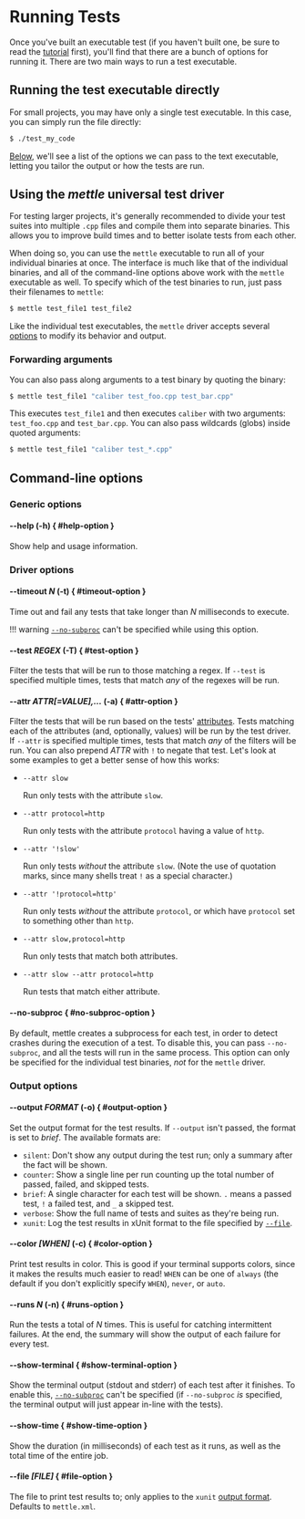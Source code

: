 # Running Tests

Once you've built an executable test (if you haven't built one, be sure to read
the [tutorial](tutorial.md) first), you'll find that there are a bunch of
options for running it. There are two main ways to run a test executable.

## Running the test executable directly

For small projects, you may have only a single test executable. In this case,
you can simply run the file directly:

```sh
$ ./test_my_code
```

[Below](#command-line-options), we'll see a list of the options we can pass to
the text executable, letting you tailor the output or how the tests are run.

## Using the *mettle* universal test driver

For testing larger projects, it's generally recommended to divide your test
suites into multiple `.cpp` files and compile them into separate binaries. This
allows you to improve build times and to better isolate tests from each other.

When doing so, you can use the `mettle` executable to run all of your individual
binaries at once. The interface is much like that of the individual binaries,
and all of the command-line options above work with the `mettle` executable as
well. To specify which of the test binaries to run, just pass their filenames to
`mettle`:

```sh
$ mettle test_file1 test_file2
```

Like the individual test executables, the `mettle` driver accepts several
[options](#command-line-options) to modify its behavior and output.

### Forwarding arguments

You can also pass along arguments to a test binary by quoting the binary:

```sh
$ mettle test_file1 "caliber test_foo.cpp test_bar.cpp"
```

This executes `test_file1` and then executes `caliber` with two arguments:
`test_foo.cpp` and `test_bar.cpp`. You can also pass wildcards (globs) inside
quoted arguments:

```sh
$ mettle test_file1 "caliber test_*.cpp"
```

## Command-line options

### Generic options

#### --help (-h) { #help-option }

Show help and usage information.

### Driver options

#### --timeout *N* (-t) { #timeout-option }

Time out and fail any tests that take longer than *N* milliseconds to execute.

!!! warning
    [`--no-subproc`](#no-subproc-option) can't be specified while using this
    option.

#### --test *REGEX* (-T) { #test-option }

Filter the tests that will be run to those matching a regex. If `--test` is
specified multiple times, tests that match *any* of the regexes will be run.

#### --attr *ATTR[=VALUE],...* (-a) { #attr-option }

Filter the tests that will be run based on the tests'
[attributes](writing-tests.md#test-attributes). Tests matching each of the
attributes (and, optionally, values) will be run by the test driver. If `--attr`
is specified multiple times, tests that match *any* of the filters will be run.
You can also prepend *ATTR* with `!` to negate that test. Let's look at some
examples to get a better sense of how this works:

*   `--attr slow`

    Run only tests with the attribute `slow`.

*   `--attr protocol=http`

    Run only tests with the attribute `protocol` having a value of `http`.

*   `--attr '!slow'`

    Run only tests *without* the attribute `slow`. (Note the use of quotation
    marks, since many shells treat `!` as a special character.)

*   `--attr '!protocol=http'`

    Run only tests *without* the attribute `protocol`, or which have `protocol`
    set to something other than `http`.

*   `--attr slow,protocol=http`

    Run only tests that match both attributes.

*   `--attr slow --attr protocol=http`

    Run tests that match either attribute.

#### --no-subproc { #no-subproc-option }

By default, mettle creates a subprocess for each test, in order to detect
crashes during the execution of a test. To disable this, you can pass
`--no-subproc`, and all the tests will run in the same process. This option can
only be specified for the individual test binaries, *not* for the `mettle`
driver.

### Output options

#### --output *FORMAT* (-o) { #output-option }

Set the output format for the test results. If `--output` isn't passed, the
format is set to *brief*. The available formats are:

* `silent`: Don't show any output during the test run; only a summary after the
  fact will be shown.
* `counter`: Show a single line per run counting up the total number of passed,
  failed, and skipped tests.
* `brief`: A single character for each test will be shown. `.` means a passed
  test, `!` a failed test, and `_` a skipped test.
* `verbose`: Show the full name of tests and suites as they're being run.
* `xunit`: Log the test results in xUnit format to the file specified by
  [`--file`](#file-option).

#### --color *[WHEN]* (-c) { #color-option }

Print test results in color. This is good if your terminal supports colors,
since it makes the results much easier to read! `WHEN` can be one of `always`
(the default if you don't explicitly specify `WHEN`), `never`, or `auto`.

#### --runs *N* (-n) { #runs-option }

Run the tests a total of *N* times. This is useful for catching intermittent
failures. At the end, the summary will show the output of each failure for every
test.

#### --show-terminal { #show-terminal-option }

Show the terminal output (stdout and stderr) of each test after it finishes. To
enable this, [`--no-subproc`](#no-subproc-option) can't be specified (if
`--no-subproc` *is* specified, the terminal output will just appear in-line with
the tests).

#### --show-time { #show-time-option }

Show the duration (in milliseconds) of each test as it runs, as well as the
total time of the entire job.

#### --file *[FILE]* { #file-option }

The file to print test results to; only applies to the `xunit` [output
format](#output-option). Defaults to `mettle.xml`.
